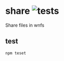# share ![tests](https://github.com/ssc-hermes/share/actions/workflows/nodejs.yml/badge.svg)

Share files in wnfs

## test
```
npm teset
```
